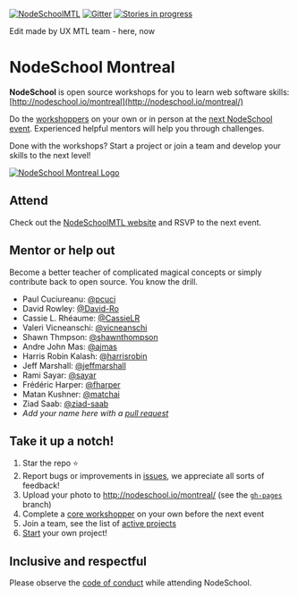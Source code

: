 [![NodeSchoolMTL](https://img.shields.io/badge/NodeSchool-MTL-yellow.svg)](http://nodeschool.io/montreal) [![Gitter](https://img.shields.io/gitter/room/nwjs/nw.js.svg)](https://gitter.im/nodeschool/montreal) [![Stories in progress](https://img.shields.io/waffle/label/nodeschool/montreal/in%20progress.svg)](https://waffle.io/nodeschool/montreal)

Edit made by UX MTL team - here, now

# NodeSchool Montreal

**NodeSchool** is open source workshops for you to learn web software skills: [http://nodeschool.io/montreal](http://nodeschool.io/montreal/)

Do the [workshoppers](http://nodeschool.io/#workshoppers) on your own or in person at the [next NodeSchool event](http://nodeschool.io/montreal/). Experienced helpful mentors will help you through challenges.

Done with the workshops? Start a project or join a team and develop your skills to the next level!

[![NodeSchool Montreal Logo](http://nodeschool.io/montreal/i/NodeSchoolMTL.svg)](http://nodeschool.io/montreal)

## Attend

Check out the [NodeSchoolMTL website](http://nodeschool.io/montreal/) and RSVP to the next event.

## Mentor or help out

Become a better teacher of complicated magical concepts or simply contribute back to open source. You know the drill.

- Paul Cuciureanu: [@pcuci](http://github.com/pcuci)
- David Rowley: [@David-Ro](http://github.com/David-Ro)
- Cassie L. Rhéaume: [@CassieLR](https://github.com/CassieLR)
- Valeri Vicneanschi: [@vicneanschi](https://github.com/vicneanschi)
- Shawn Thmpson: [@shawnthompson](https://github.com/shawnthompson)
- Andre John Mas: [@ajmas](https://github.com/ajmas)
- Harris Robin Kalash: [@harrisrobin](https://github.com/harrisrobin)
- Jeff Marshall: [@jeffmarshall](https://github.com/jeffmarshall)
- Rami Sayar: [@sayar](https://github.com/sayar)
- Frédéric Harper: [@fharper](https://github.com/fharper)
- Matan Kushner: [@matchai](https://github.com/matchai)
- Ziad Saab: [@ziad-saab](https://github.com/ziad-saab)
- _Add your name here with a [pull request](https://github.com/nodeschool/montreal/pulls)_

## Take it up a notch!

1. Star the repo ⭐
2. Report bugs or improvements in [issues](https://github.com/nodeschool/montreal/issues), we appreciate all sorts of feedback!
3. Upload your photo to http://nodeschool.io/montreal/ (see the [`gh-pages`](https://github.com/nodeschool/montreal/tree/gh-pages) branch)
4. Complete a [core workshopper](http://nodeschool.io/#workshopper-list) on your own before the next event
5. Join a team, see the list of [active projects](http://nodeschool.io/montreal/)
6. [Start](https://docs.google.com/forms/d/e/1FAIpQLSekmFlMoBA9VCd7d38QgyBnxfz8HNduNkt44PpDR41SfUczmw/viewform) your own project!

## Inclusive and respectful

Please observe the [code of conduct](http://confcodeofconduct.com/) while attending NodeSchool.
